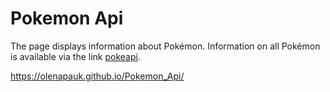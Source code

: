 # Pokemon Api
The page displays information about Pokémon. 
Information on all Pokémon is available via the link [pokeapi](https://pokeapi.co/docs/v2.html).










https://olenapauk.github.io/Pokemon_Api/

